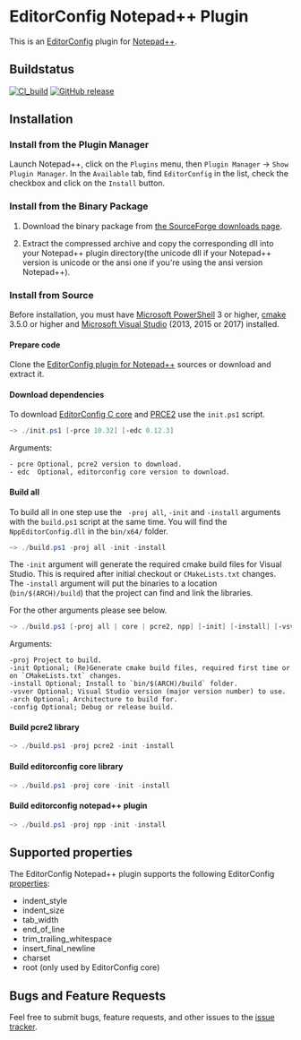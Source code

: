 # EditorConfig Notepad++ Plugin

This is an [EditorConfig][] plugin for [Notepad++](https://notepad-plus-plus.org/).

## Buildstatus
[![CI_build](https://github.com/editorconfig/editorconfig-notepad-plus-plus/actions/workflows/CI_build.yml/badge.svg)](https://github.com/editorconfig/editorconfig-notepad-plus-plus/actions/workflows/CI_build.yml)
[![GitHub release](https://img.shields.io/github/tag/editorconfig/editorconfig-notepad-plus-plus.svg)](https://github.com/editorconfig/editorconfig-notepad-plus-plus/tags)

## Installation

### Install from the Plugin Manager

Launch Notepad++, click on the `Plugins` menu, then
`Plugin Manager` -> `Show Plugin Manager`. In the `Available` tab, find
`EditorConfig` in the list, check the checkbox and click on the `Install`
button.

### Install from the Binary Package

1.  Download the binary package from
    [the SourceForge downloads page][download].

2.  Extract the compressed archive and copy the corresponding dll into your
    Notepad++ plugin directory(the unicode dll if your Notepad++ version is
    unicode or the ansi one if you're using the ansi version Notepad++).


### Install from Source

Before installation, you must have [Microsoft PowerShell][PowerShell] 3 or higher, [cmake][] 3.5.0 or higher and [Microsoft Visual Studio][] (2013, 2015 or 2017) installed.

#### Prepare code

Clone the [EditorConfig plugin for Notepad++][] sources or download and extract it.

#### Download dependencies
To download [EditorConfig C core][] and [PRCE2][pcre] use the `init.ps1` script.

```powershell
~> ./init.ps1 [-prce 10.32] [-edc 0.12.3]
```

Arguments:

    - pcre Optional, pcre2 version to download.
    - edc  Optional, editorconfig core version to download.

#### Build all
To build all in one step use the ` -proj all`, `-init` and `-install` arguments with the `build.ps1` script at the same time.
You will find the `NppEditorConfig.dll` in the `bin/x64/` folder.

```powershell
~> ./build.ps1 -proj all -init -install
```

The `-init` argument will generate the required cmake build files for Visual Studio. This is required after initial checkout or `CMakeLists.txt` changes.
The `-install` argument will put the binaries to a location (`bin/$(ARCH)/build`) that the project can find and link the libraries.


For the other arguments please see below.

```powershell
~> ./build.ps1 [-proj all | core | pcre2, npp] [-init] [-install] [-vsver 15 | 14 | 12] [-arch x64 | x86] [-config Release | Debug]
```

Arguments:

    -proj Project to build.
    -init Optional; (Re)Generate cmake build files, required first time or on `CMakeLists.txt` changes.
    -install Optional; Install to `bin/$(ARCH)/build` folder.
    -vsver Optional; Visual Studio version (major version number) to use.
    -arch Optional; Architecture to build for.
    -config Optional; Debug or release build.


#### Build pcre2 library

```powershell
~> ./build.ps1 -proj pcre2 -init -install
```

#### Build editorconfig core library

```powershell
~> ./build.ps1 -proj core -init -install
```

#### Build editorconfig notepad++ plugin

```powershell
~> ./build.ps1 -proj npp -init -install
```

## Supported properties

The EditorConfig Notepad++ plugin supports the following EditorConfig
[properties][]:

* indent_style
* indent_size
* tab_width
* end_of_line
* trim_trailing_whitespace
* insert_final_newline
* charset
* root (only used by EditorConfig core)

## Bugs and Feature Requests

Feel free to submit bugs, feature requests, and other issues to the
[issue tracker](https://github.com/editorconfig/editorconfig-notepad-plus-plus/issues).


[cmake]: https://www.cmake.org
[EditorConfig]: https://editorconfig.org
[EditorConfig C core]: https://github.com/editorconfig/editorconfig-core-c
[EditorConfig plugin for Notepad++]: [https://github.com/editorconfig/editorconfig-notepad-plus-plus](https://github.com/bruderstein/nppPluginManager)
[Microsoft Visual Studio]: https://www.visualstudio.com/
[download]: https://sourceforge.net/projects/editorconfig/files/EditorConfig-Notepad%2B%2B-Plugin/
[pcre]: https://ftp.pcre.org/pub/pcre
[PowerShell]: https://docs.microsoft.com/en-us/powershell
[properties]: https://editorconfig.org/#supported-properties
